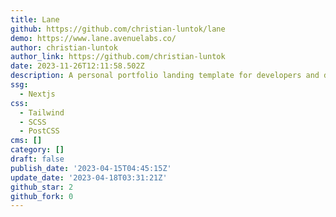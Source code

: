 ```yaml
---
title: Lane
github: https://github.com/christian-luntok/lane
demo: https://www.lane.avenuelabs.co/
author: christian-luntok
author_link: https://github.com/christian-luntok
date: 2023-11-26T12:11:58.502Z
description: A personal portfolio landing template for developers and designers.
ssg:
  - Nextjs
css:
  - Tailwind
  - SCSS
  - PostCSS
cms: []
category: []
draft: false
publish_date: '2023-04-15T04:45:15Z'
update_date: '2023-04-18T03:31:21Z'
github_star: 2
github_fork: 0
---
```

